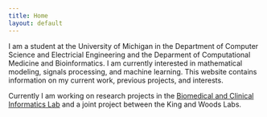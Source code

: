 ```yaml
---
title: Home
layout: default
---
```


I am a student at the University of Michigan in the Department of Computer Science and Electricial Engineering and the Deparment of Computational Medicine and Bioinformatics. I am currently interested in mathematical modeling, signals processing, and machine learning. This website contains information on my current work, previous projects, and interests.

Currently I am working on research projects in the [Biomedical and Clinical Informatics Lab](https://najarianlab.ccmb.med.umich.edu/people/joshua-pickard) and a joint project between the King and Woods Labs.
